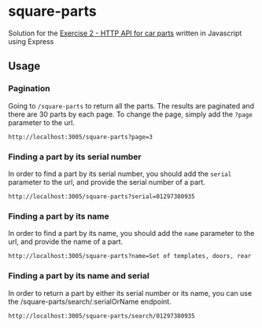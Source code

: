 # square-parts
Solution for the [Exercise 2 - HTTP API for car parts](https://github.com/timotr/harjutused/blob/main/hajusrakendused/spareparts.md) written in Javascript using Express

## Usage

### Pagination

Going to ```/square-parts``` to return all the parts. The results are paginated and there are 30 parts by each page.
To change the page, simply add the ```?page``` parameter to the url.

```
http://localhost:3005/square-parts?page=3
```

### Finding a part by its serial number

In order to find a part by its serial number, you should add the ```serial``` parameter to the url, and provide the serial number of a part.

```
http://localhost:3005/square-parts?serial=01297380935
```

### Finding a part by its name

In order to find a part by its name, you should add the ```name``` parameter to the url, and provide the name of a part.

```
http://localhost:3005/square-parts?name=Set of templates, doors, rear
```

### Finding a part by its name and serial

In order to return a part by either its serial number or its name, you can use the /square-parts/search/:serialOrName endpoint.

```
http://localhost:3005/square-parts/search/01297380935
```

